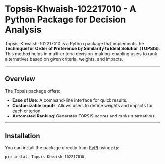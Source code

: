 # Topsis-Khwaish-102217010 - A Python Package for Decision Analysis

Topsis-Khwaish-102217010 is a Python package that implements the **Technique for Order of Preference by Similarity to Ideal Solution (TOPSIS)**. This method helps in multi-criteria decision-making, enabling users to rank alternatives based on given criteria, weights, and impacts.

---

## **Overview**

The Topsis package offers:
- **Ease of Use**: A command-line interface for quick results.
- **Customizable Inputs**: Allows users to define weights and impacts for each criterion.
- **Automated Ranking**: Generates TOPSIS scores and ranks alternatives.

---

## **Installation**

You can install the package directly from [PyPI](https://pypi.org/) using `pip`:

```sh
pip install Topsis-Khwaish-102217010
